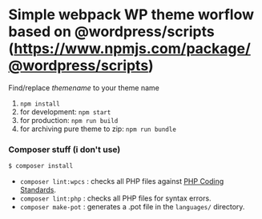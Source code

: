 # Simple webpack WP theme worflow based on @wordpress/scripts (https://www.npmjs.com/package/@wordpress/scripts)

Find/replace _themename_ to your theme name

1. `npm install`
2. for development: `npm start`
3. for production: `npm run build`
4. for archiving pure theme to zip: `npm run bundle`

### Composer stuff (i don't use)

```sh
$ composer install
```

-   `composer lint:wpcs` : checks all PHP files against [PHP Coding Standards](https://developer.wordpress.org/coding-standards/wordpress-coding-standards/php/).
-   `composer lint:php` : checks all PHP files for syntax errors.
-   `composer make-pot` : generates a .pot file in the `languages/` directory.
